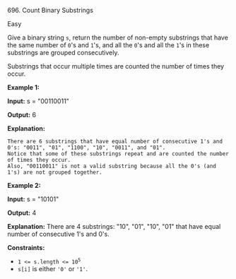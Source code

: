 ﻿696\. Count Binary Substrings

Easy

Give a binary string `s`, return the number of non-empty substrings that have the same number of `0`'s and `1`'s, and all the `0`'s and all the `1`'s in these substrings are grouped consecutively.

Substrings that occur multiple times are counted the number of times they occur.

**Example 1:**

**Input:** s = "00110011"

**Output:** 6

**Explanation:**

    There are 6 substrings that have equal number of consecutive 1's and 0's: "0011", "01", "1100", "10", "0011", and "01".
    Notice that some of these substrings repeat and are counted the number of times they occur.
    Also, "00110011" is not a valid substring because all the 0's (and 1's) are not grouped together. 

**Example 2:**

**Input:** s = "10101"

**Output:** 4

**Explanation:** There are 4 substrings: "10", "01", "10", "01" that have equal number of consecutive 1's and 0's. 

**Constraints:**

*   <code>1 <= s.length <= 10<sup>5</sup></code>
*   `s[i]` is either `'0'` or `'1'`.